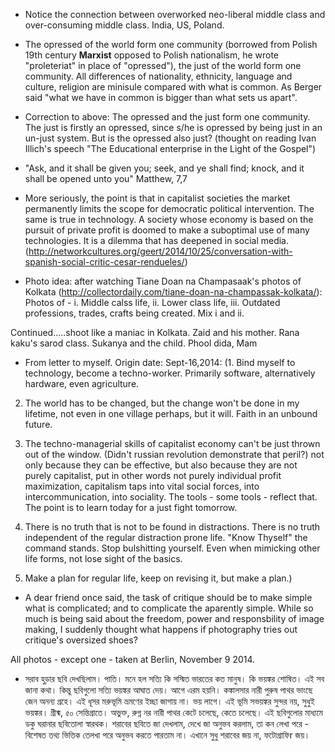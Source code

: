 + Notice the connection between overworked neo-liberal middle class and over-consuming middle class. India, US, Poland.

+ The opressed of the world form one community (borrowed from Polish 19th century **Marxist** opposed to Polish nationalism, he wrote "proleteriat" in place of "opressed"), the just of the world form one community. All differences of nationality, ethnicity, language and culture, religion are minisule compared with what is common. As Berger said "what we have in common is bigger than what sets us apart".

+ Correction to above: The opressed and the just form one community. The just is firstly an opressed, since s/he is opressed by being just in an un-just system. But is the opressed also just? (thought on reading Ivan Illich's speech "The Educational enterprise in the Light of the Gospel")

+ "Ask, and it shall be given you; seek, and ye shall find; knock, and it shall be opened unto you" Matthew, 7,7

+ More seriously, the point is that in capitalist societies the market permanently limits the scope for democratic political intervention. The same is true in technology. A society whose economy is based on the pursuit of private profit is doomed to make a suboptimal use of many technologies. It is a dilemma that has deepened in social media. (http://networkcultures.org/geert/2014/10/25/conversation-with-spanish-social-critic-cesar-rendueles/)

+ Photo idea: after watching Tiane Doan na Champasaak's photos of Kolkata (http://collectordaily.com/tiane-doan-na-champassak-kolkata/): Photos of - i. Middle calss life, ii. Lower class life, iii. Outdated professions, trades, crafts being created. Mix i and ii.

Continued.....shoot like a maniac in Kolkata. Zaid and his mother. Rana kaku's sarod class. Sukanya and the child. Phool dida, Mam

+ From letter to myself. Origin date: Sept-16,2014: (1. Bind myself to technology, become a techno-worker. Primarily software, alternatively hardware, even agriculture.

2. The world has to be changed, but the change won't be done in my lifetime, not even in one village perhaps, but it will. Faith in an unbound future.

3. The techno-managerial skills of capitalist economy can't be just thrown out of the window. (Didn't russian revolution demonstrate that peril?) not only because they can be effective, but also because they are not purely capitalist, put in other words not purely individual profit maximization, capitalism taps into vital social forces, into intercommunication, into sociality. The tools - some tools - reflect that. 
The point is to learn today for a just fight tomorrow.

4. There is no truth that is not to be found in distractions. There is no truth independent of the regular distraction prone life. "Know Thyself" the command stands. Stop bulshitting yourself. Even when mimicking other life forms, not lose sight of the basics.  

5. Make a plan for regular life, keep on revising it, but make a plan.)

+ A dear friend once said, the task of critique should be to make simple what is complicated; and to complicate the aparently simple. 
While so much is being said about the freedom, power and responsbility of image making, I suddenly thought what happens if photography tries out critique's oversized shoes? 

All photos - except one - taken at Berlin, November 9 2014.

+ সরাব হুড়ার ছবি দেখছিলাম। পাতি। মনে হল সত্যি কি সস্মিত ভারতের কত মানুষ। কি ভয়ঙ্কর শোষিত। এই সব জানা কথা। কিন্তু ছবিগুলো সত্যি ভয়ঙ্কর আঘাত দেয়। আগে এরম হয়নি। কঙ্কালসার নারী পুরুষ পাথর ভাংছে জেন অনন্য গ্রহে। এই ধূসর মরুভূমি ভ্রমণের ইচ্ছা জাগায় না। ভয় লাগে। এই ভূমি সভয়ঙ্কর সুন্দর নয়, সুধুই ভয়ঙ্কর। গ্রীষ্ম, ৫০ সেন্তিগ্রাতে। অভুক্ত, রুগ্ন নর নারী পাথর কেটে চলেছে, কেতে চলেছে। এই ছবিগুলোর মাধ্যমে ডকু ঘরানার ছবিতোলা স্বারথক। শরাবের ছবিতে জা দেখলাম, দেখে জা অনুভব করলাম, তা কন লেখা পরে - বিশেষত তথ্য ভিত্তিক তেলখা পরে অনুভব করতে পারতাম না। এখানে সুধু শরাবের জয় না, ফটোগ্রাফিr জয়। 




 
